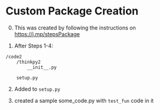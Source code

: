 # Custom Package Creation

0. This was created by following the instructions on https://j.mp/stepsPackage

1. After Steps 1-4: 

```
/code2
    /thinkpy2
        __init__.py
        
    setup.py
```

2. Added to `setup.py`

3. created a sample some_code.py with `test_fun` code in it 



